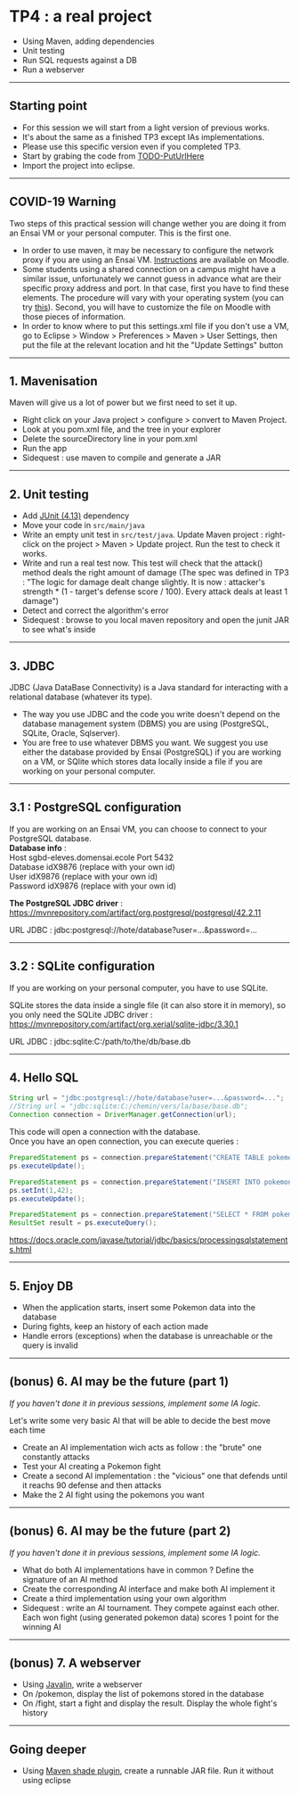 # TP4 : a real project
<!-- .slide: data-state="no-toc-progress" class="no-toc-progress" -->
* Using Maven, adding dependencies
* Unit testing
* Run SQL requests against a DB
* Run a webserver

----

## Starting point
<!-- .slide: data-state="no-toc-progress" class="no-toc-progress" -->
* For this session we will start from a light version of previous works.
* It's about the same as a finished TP3 except IAs implementations.
* Please use this specific version even if you completed TP3.
* Start by grabing the code from [TODO-PutUrlHere](TODO-PutUrlHere)  
* Import the project into eclipse.

----

## COVID-19 Warning
<!-- .slide: data-state="no-toc-progress" class="no-toc-progress" -->
Two steps of this practical session will change wether you are doing it from an Ensai VM or your personal computer. This is the first one.

* In order to use maven, it may be necessary to configure the network proxy if you are using an Ensai VM. [Instructions](https://foad-moodle.ensai.fr/course/view.php?id=31) are available on Moodle.
* Some students using a shared connection on a campus might have a similar issue, unfortunately we cannot guess in advance what are their specific proxy address and port. In that case, first you have to find these elements. The procedure will vary with your operating system (you can try [this](https://helpdeskgeek.com/networking/internet-connection-problem-proxy-settings/)). Second, you will have to customize the file on Moodle with those pieces of information.
* In order to know where to put this settings.xml file if you don't use a VM, go to Eclipse > Window > Preferences > Maven > User Settings, then put the file at the relevant location and hit the "Update Settings" button

----

## 1. Mavenisation
<!-- .slide: data-state="no-toc-progress" class="no-toc-progress" -->  
Maven will give us a lot of power but we first need to set it up.  

* Right click on your Java project > configure > convert to Maven Project.
* Look at you pom.xml file, and the tree in your explorer
* Delete the sourceDirectory line in your pom.xml
* Run the app
* Sidequest : use maven to compile and generate a JAR

----

## 2. Unit testing
<!-- .slide: data-state="no-toc-progress" class="no-toc-progress" -->  
* Add [JUnit (4.13)](https://mvnrepository.com/artifact/junit/junit/4.13) dependency
* Move your code in `src/main/java`
* Write an empty unit test in `src/test/java`. Update Maven project : right-click on the project > Maven > Update project. Run the test to check it works.
* Write and run a real test now. This test will check that the attack() method deals the right amount of damage (The spec was defined in TP3 : "The logic for damage dealt change slightly. It is now : attacker's strength * (1 - target's defense score / 100). Every attack deals at least 1 damage")  
* Detect and correct the algorithm's error
* Sidequest : browse to you local maven repository and open the junit JAR to see what's inside

----

## 3. JDBC
<!-- .slide: data-state="no-toc-progress" class="no-toc-progress" -->  
JDBC (Java DataBase Connectivity) is a Java standard for interacting with a relational database (whatever its type).  

* The way you use JDBC and the code you write doesn't depend on the database management system (DBMS) you are using (PostgreSQL, SQLite, Oracle, Sqlserver).  
* You are free to use whatever DBMS you want. We suggest you use either the database provided by Ensai (PostgreSQL) if you are working on a VM, or SQlite which stores data locally inside a file if you are working on your personal computer.

----

## 3.1 : PostgreSQL configuration
<!-- .slide: data-state="no-toc-progress" class="no-toc-progress" -->  
If you are working on an Ensai VM, you can choose to connect to your PostgreSQL database.  
<b>Database info</b> :  
Host sgbd-eleves.domensai.ecole
Port 5432  
Database idX9876 (replace with your own id)  
User idX9876 (replace with your own id)  
Password idX9876 (replace with your own id)  
  
<b>The PostgreSQL JDBC driver</b> :  
https://mvnrepository.com/artifact/org.postgresql/postgresql/42.2.11

URL JDBC : jdbc:postgresql://hote/database?user=...&password=...

----

## 3.2 : SQLite configuration
<!-- .slide: data-state="no-toc-progress" class="no-toc-progress" -->  
If you are working on your personal computer, you have to use SQLite.

SQLite stores the data inside a single file (it can also store it in memory), so you only need the SQLite JDBC driver :  
https://mvnrepository.com/artifact/org.xerial/sqlite-jdbc/3.30.1

URL JDBC : jdbc:sqlite:C:/path/to/the/db/base.db

----

## 4. Hello SQL
<!-- .slide: data-state="no-toc-progress" class="no-toc-progress" -->  
```Java
String url = "jdbc:postgresql://hote/database?user=...&password=...";
//String url = "jdbc:sqlite:C:/chemin/vers/la/base/base.db";
Connection connection = DriverManager.getConnection(url);
```
This code will open a connection with the database.  
Once you have an open connection, you can execute queries :   
```Java
PreparedStatement ps = connection.prepareStatement("CREATE TABLE pokemon(id INT PRIMARY KEY)");
ps.executeUpdate();
```
```Java
PreparedStatement ps = connection.prepareStatement("INSERT INTO pokemon(id) VALUES(?)");
ps.setInt(1,42);
ps.executeUpdate();
```
```Java
PreparedStatement ps = connection.prepareStatement("SELECT * FROM pokemon");
ResultSet result = ps.executeQuery();
```
https://docs.oracle.com/javase/tutorial/jdbc/basics/processingsqlstatements.html

----

## 5. Enjoy DB
<!-- .slide: data-state="no-toc-progress" class="no-toc-progress" -->  
* When the application starts, insert some Pokemon data into the database
* During fights, keep an history of each action made
* Handle errors (exceptions) when the database is unreachable or the query is invalid

----

## (bonus) 6. AI may be the future (part 1)
<!-- .slide: data-state="no-toc-progress" class="no-toc-progress" -->  

_If you haven't done it in previous sessions, implement some IA logic._

Let's write some very basic AI that will be able to decide the best move each time
* Create an AI implementation wich acts as follow : the "brute" one constantly attacks
* Test your AI creating a Pokemon fight
* Create a second AI implementation : the "vicious" one that defends until it reachs 90 defense and then attacks
* Make the 2 AI fight using the pokemons you want

----

## (bonus) 6. AI may be the future (part 2)

_If you haven't done it in previous sessions, implement some IA logic._

* What do both AI implementations have in common ? Define the signature of an AI method
* Create the corresponding AI interface and make both AI implement it
* Create a third implementation using your own algorithm
* Sidequest : write an AI tournament. They compete against each other. Each won fight (using generated pokemon data) scores 1 point for the winning AI


----

## (bonus) 7. A webserver
<!-- .slide: data-state="no-toc-progress" class="no-toc-progress" -->  
* Using [Javalin](https://javalin.io/), write a webserver 
* On /pokemon, display the list of pokemons stored in the database
* On /fight, start a fight and display the result. Display the whole fight's history


----

## Going deeper
<!-- .slide: data-state="no-toc-progress" class="no-toc-progress" --> 
* Using [Maven shade plugin](https://maven.apache.org/plugins/maven-shade-plugin/examples/executable-jar.html), create a runnable JAR file. Run it without using eclipse